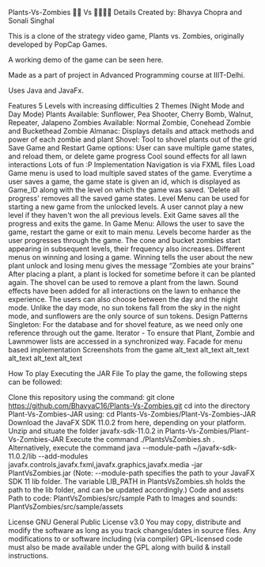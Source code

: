 Plants-Vs-Zombies 🌱🌵 Vs 🧟‍♂️🧟‍♀️
Details
Created by: Bhavya Chopra and Sonali Singhal

This is a clone of the strategy video game, Plants vs. Zombies, originally developed by PopCap Games.

A working demo of the game can be seen here.

Made as a part of project in Advanced Programming course at IIIT-Delhi.

Uses Java and JavaFx.

Features
5 Levels with increasing difficulties
2 Themes (Night Mode and Day Mode)
Plants Available: Sunflower, Pea Shooter, Cherry Bomb, Walnut, Repeater, Jalapeno
Zombies Available: Normal Zombie, Conehead Zombie and Buckethead Zombie
Almanac: Displays details and attack methods and power of each zombie and plant
Shovel: Tool to shovel plants out of the grid
Save Game and Restart Game options: User can save multiple game states, and reload them, or delete game progress
Cool sound effects for all lawn interactions
Lots of fun :P
Implementation
Navigation is via FXML files
Load Game menu is used to load multiple saved states of the game. Everytime a user saves a game, the game state is given an id, which is displayed as Game_ID along with the level on which the game was saved. 'Delete all progress' removes all the saved game states.
Level Menu can be used for starting a new game from the unlocked levels. A user cannot play a new level if they haven't won the all previous levels.
Exit Game saves all the progress and exits the game.
In Game Menu: Allows the user to save the game, restart the game or exit to main menu.
Levels become harder as the user progresses through the game. The cone and bucket zombies start appearing in subsequent levels, their frequency also increases.
Different menus on winning and losing a game. Winning tells the user about the new plant unlock and losing menu gives the message “Zombies ate your brains”
After placing a plant, a plant is locked for sometime before it can be planted again.
The shovel can be used to remove a plant from the lawn.
Sound effects have been added for all interactions on the lawn to enhance the experience.
The users can also choose between the day and the night mode. Unlike the day mode, no sun tokens fall from the sky in the night mode, and sunflowers are the only source of sun tokens.
Design Patterns
Singleton: For the database and for shovel feature, as we need only one reference through out the game.
Iterator - To ensure that Plant, Zombie and Lawnmower lists are accessed in a synchronized way.
Facade for menu based implementation
Screenshots from the game
alt_text alt_text alt_text alt_text alt_text alt_text

How To play
Executing the JAR File
To play the game, the following steps can be followed:

Clone this repository using the command: git clone https://github.com/BhavyaC16/Plants-Vs-Zombies.git
cd into the directory Plant-Vs-Zombies-JAR using: cd Plants-Vs-Zombies/Plant-Vs-Zombies-JAR
Download the JavaFX SDK 11.0.2 from here, depending on your platform. Unzip and situate the folder javafx-sdk-11.0.2 in Plants-Vs-Zombies/Plant-Vs-Zombies-JAR
Execute the command ./PlantsVsZombies.sh . Alternatively, execute the command java --module-path ~/javafx-sdk-11.0.2/lib --add-modules javafx.controls,javafx.fxml,javafx.graphics,javafx.media -jar PlantVsZombies.jar
(Note: --module-path specifies the path to your JavaFX SDK 11 lib folder. The variable LIB_PATH in PlantsVsZombies.sh holds the path to the lib folder, and can be updated accordingly.)
Code and assets
Path to code: PlantVsZombies/src/sample
Path to Images and sounds: PlantVsZombies/src/sample/assets

License
GNU General Public License v3.0
You may copy, distribute and modify the software as long as you track changes/dates in source files. Any modifications to or software including (via compiler) GPL-licensed code must also be made available under the GPL along with build & install instructions.
